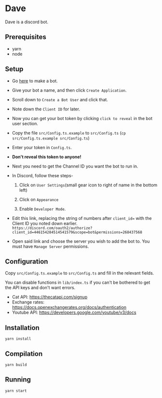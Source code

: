 # Dave

Dave is a discord bot.

## Prerequisites

* yarn
* node

## Setup

* Go [here](https://discordapp.com/developers/applications/me#top) to make a bot.
* Give your bot a name, and then click `Create Application`.
* Scroll down to `Create a Bot User` and click that.
* Note down the `Client ID` for later.
* Now you can get your bot token by clicking `click to reveal` in the bot user section.
* Copy the file `src/Config.ts.example` to `src/Config.ts` (`cp src/Config.ts.example src/Config.ts`)
* Enter your token in `Config.ts`.
* **Don't reveal this token to anyone!**
* Next you need to get the Channel ID you want the bot to run in.
* In Discord, follow these steps-

   1. Click on `User Settings`(small gear icon to right of name in the bottom left)

   2. Click on `Appearance`

   3. Enable `Developer Mode`.

* Edit this link, replacing the string of numbers after `client_id=` with the Client ID you noted down earlier.
`https://discord.com/oauth2/authorize?client_id=446154284514541579&scope=bot&permissions=268437568`
* Open said link and choose the server you wish to add the bot to. You must have `Manage Server` permissions.

## Configuration

Copy `src/Config.ts.example` to `src/Config.ts` and fill in the relevant fields.

You can disable functions in `lib/index.ts` if you can't be bothered to get the API keys and don't want errors.

* Cat API: https://thecatapi.com/signup
* Exchange rates: https://docs.openexchangerates.org/docs/authentication
* Youtube API: https://developers.google.com/youtube/v3/docs

## Installation

`yarn install`

## Compilation

`yarn build`

## Running

`yarn start`
